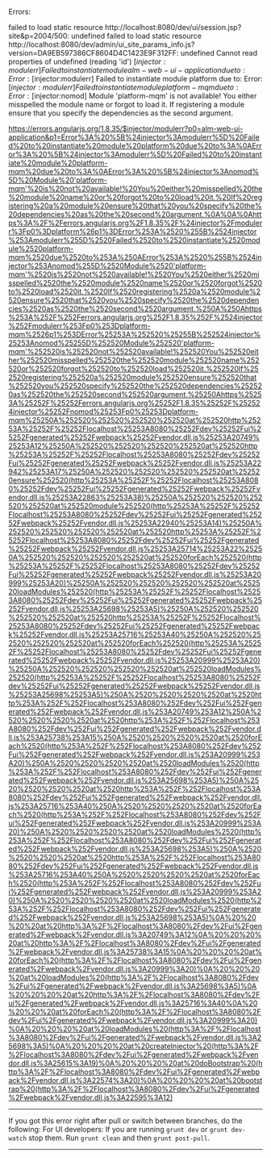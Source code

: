 Errors:

failed to load static resource http://localhost:8080/dev/ui/session.jsp?site&p=2004/500: undefined
failed to load static resource http://localhost:8080/dev/admin/ui_site_params_info.js?version=DA9EB597386CF8604D4C1423E9F312FF: undefined
Cannot read properties of undefined (reading 'id')
[$injector:modulerr] Failed to instantiate module alm-web-ui-application due to:
Error: [$injector:modulerr] Failed to instantiate module platform due to:
Error: [$injector:modulerr] Failed to instantiate module platform-mqm due to:
Error: [$injector:nomod] Module 'platform-mqm' is not available! You either misspelled the module name or forgot to load it. If registering a module ensure that you specify the dependencies as the second argument.



https://errors.angularjs.org/1.8.35/$injector/modulerr?p0=alm-web-ui-application&p1=Error%3A%20%5B%24injector%3Amodulerr%5D%20Failed%20to%20instantiate%20module%20platform%20due%20to%3A%0AError%3A%20%5B%24injector%3Amodulerr%5D%20Failed%20to%20instantiate%20module%20platform-mqm%20due%20to%3A%0AError%3A%20%5B%24injector%3Anomod%5D%20Module%20'platform-mqm'%20is%20not%20available!%20You%20either%20misspelled%20the%20module%20name%20or%20forgot%20to%20load%20it.%20If%20registering%20a%20module%20ensure%20that%20you%20specify%20the%20dependencies%20as%20the%20second%20argument.%0A%0A%0Ahttps%3A%2F%2Ferrors.angularjs.org%2F1.8.35%2F%24injector%2Fmodulerr%3Fp0%3Dplatform%26p1%3DError%253A%2520%255B%2524injector%253Amodulerr%255D%2520Failed%2520to%2520instantiate%2520module%2520platform-mqm%2520due%2520to%253A%250AError%253A%2520%255B%2524injector%253Anomod%255D%2520Module%2520'platform-mqm'%2520is%2520not%2520available!%2520You%2520either%2520misspelled%2520the%2520module%2520name%2520or%2520forgot%2520to%2520load%2520it.%2520If%2520registering%2520a%2520module%2520ensure%2520that%2520you%2520specify%2520the%2520dependencies%2520as%2520the%2520second%2520argument.%250A%250Ahttps%253A%252F%252Ferrors.angularjs.org%252F1.8.35%252F%2524injector%252Fmodulerr%253Fp0%253Dplatform-mqm%2526p1%253DError%25253A%252520%25255B%252524injector%25253Anomod%25255D%252520Module%252520'platform-mqm'%252520is%252520not%252520available!%252520You%252520either%252520misspelled%252520the%252520module%252520name%252520or%252520forgot%252520to%252520load%252520it.%252520If%252520registering%252520a%252520module%252520ensure%252520that%252520you%252520specify%252520the%252520dependencies%252520as%252520the%252520second%252520argument.%25250Ahttps%25253A%25252F%25252Ferrors.angularjs.org%25252F1.8.35%25252F%252524injector%25252Fnomod%25253Fp0%25253Dplatform-mqm%25250A%252520%252520%252520%252520at%252520http%25253A%25252F%25252Flocalhost%25253A8080%25252Fdev%25252Fui%25252Fgenerated%25252Fwebpack%25252Fvendor.dll.js%25253A20749%25253A12%25250A%252520%252520%252520%252520at%252520http%25253A%25252F%25252Flocalhost%25253A8080%25252Fdev%25252Fui%25252Fgenerated%25252Fwebpack%25252Fvendor.dll.js%25253A22942%25253A17%25250A%252520%252520%252520%252520at%252520ensure%252520(http%25253A%25252F%25252Flocalhost%25253A8080%25252Fdev%25252Fui%25252Fgenerated%25252Fwebpack%25252Fvendor.dll.js%25253A22863%25253A38)%25250A%252520%252520%252520%252520at%252520module%252520(http%25253A%25252F%25252Flocalhost%25253A8080%25252Fdev%25252Fui%25252Fgenerated%25252Fwebpack%25252Fvendor.dll.js%25253A22940%25253A14)%25250A%252520%252520%252520%252520at%252520http%25253A%25252F%25252Flocalhost%25253A8080%25252Fdev%25252Fui%25252Fgenerated%25252Fwebpack%25252Fvendor.dll.js%25253A25714%25253A22%25250A%252520%252520%252520%252520at%252520forEach%252520(http%25253A%25252F%25252Flocalhost%25253A8080%25252Fdev%25252Fui%25252Fgenerated%25252Fwebpack%25252Fvendor.dll.js%25253A20999%25253A20)%25250A%252520%252520%252520%252520at%252520loadModules%252520(http%25253A%25252F%25252Flocalhost%25253A8080%25252Fdev%25252Fui%25252Fgenerated%25252Fwebpack%25252Fvendor.dll.js%25253A25698%25253A5)%25250A%252520%252520%252520%252520at%252520http%25253A%25252F%25252Flocalhost%25253A8080%25252Fdev%25252Fui%25252Fgenerated%25252Fwebpack%25252Fvendor.dll.js%25253A25716%25253A40%25250A%252520%252520%252520%252520at%252520forEach%252520(http%25253A%25252F%25252Flocalhost%25253A8080%25252Fdev%25252Fui%25252Fgenerated%25252Fwebpack%25252Fvendor.dll.js%25253A20999%25253A20)%25250A%252520%252520%252520%252520at%252520loadModules%252520(http%25253A%25252F%25252Flocalhost%25253A8080%25252Fdev%25252Fui%25252Fgenerated%25252Fwebpack%25252Fvendor.dll.js%25253A25698%25253A5)%250A%2520%2520%2520%2520at%2520http%253A%252F%252Flocalhost%253A8080%252Fdev%252Fui%252Fgenerated%252Fwebpack%252Fvendor.dll.js%253A20749%253A12%250A%2520%2520%2520%2520at%2520http%253A%252F%252Flocalhost%253A8080%252Fdev%252Fui%252Fgenerated%252Fwebpack%252Fvendor.dll.js%253A25738%253A15%250A%2520%2520%2520%2520at%2520forEach%2520(http%253A%252F%252Flocalhost%253A8080%252Fdev%252Fui%252Fgenerated%252Fwebpack%252Fvendor.dll.js%253A20999%253A20)%250A%2520%2520%2520%2520at%2520loadModules%2520(http%253A%252F%252Flocalhost%253A8080%252Fdev%252Fui%252Fgenerated%252Fwebpack%252Fvendor.dll.js%253A25698%253A5)%250A%2520%2520%2520%2520at%2520http%253A%252F%252Flocalhost%253A8080%252Fdev%252Fui%252Fgenerated%252Fwebpack%252Fvendor.dll.js%253A25716%253A40%250A%2520%2520%2520%2520at%2520forEach%2520(http%253A%252F%252Flocalhost%253A8080%252Fdev%252Fui%252Fgenerated%252Fwebpack%252Fvendor.dll.js%253A20999%253A20)%250A%2520%2520%2520%2520at%2520loadModules%2520(http%253A%252F%252Flocalhost%253A8080%252Fdev%252Fui%252Fgenerated%252Fwebpack%252Fvendor.dll.js%253A25698%253A5)%250A%2520%2520%2520%2520at%2520http%253A%252F%252Flocalhost%253A8080%252Fdev%252Fui%252Fgenerated%252Fwebpack%252Fvendor.dll.js%253A25716%253A40%250A%2520%2520%2520%2520at%2520forEach%2520(http%253A%252F%252Flocalhost%253A8080%252Fdev%252Fui%252Fgenerated%252Fwebpack%252Fvendor.dll.js%253A20999%253A20)%250A%2520%2520%2520%2520at%2520loadModules%2520(http%253A%252F%252Flocalhost%253A8080%252Fdev%252Fui%252Fgenerated%252Fwebpack%252Fvendor.dll.js%253A25698%253A5)%0A%20%20%20%20at%20http%3A%2F%2Flocalhost%3A8080%2Fdev%2Fui%2Fgenerated%2Fwebpack%2Fvendor.dll.js%3A20749%3A12%0A%20%20%20%20at%20http%3A%2F%2Flocalhost%3A8080%2Fdev%2Fui%2Fgenerated%2Fwebpack%2Fvendor.dll.js%3A25738%3A15%0A%20%20%20%20at%20forEach%20(http%3A%2F%2Flocalhost%3A8080%2Fdev%2Fui%2Fgenerated%2Fwebpack%2Fvendor.dll.js%3A20999%3A20)%0A%20%20%20%20at%20loadModules%20(http%3A%2F%2Flocalhost%3A8080%2Fdev%2Fui%2Fgenerated%2Fwebpack%2Fvendor.dll.js%3A25698%3A5)%0A%20%20%20%20at%20http%3A%2F%2Flocalhost%3A8080%2Fdev%2Fui%2Fgenerated%2Fwebpack%2Fvendor.dll.js%3A25716%3A40%0A%20%20%20%20at%20forEach%20(http%3A%2F%2Flocalhost%3A8080%2Fdev%2Fui%2Fgenerated%2Fwebpack%2Fvendor.dll.js%3A20999%3A20)%0A%20%20%20%20at%20loadModules%20(http%3A%2F%2Flocalhost%3A8080%2Fdev%2Fui%2Fgenerated%2Fwebpack%2Fvendor.dll.js%3A25698%3A5)%0A%20%20%20%20at%20createInjector%20(http%3A%2F%2Flocalhost%3A8080%2Fdev%2Fui%2Fgenerated%2Fwebpack%2Fvendor.dll.js%3A25615%3A19)%0A%20%20%20%20at%20doBootstrap%20(http%3A%2F%2Flocalhost%3A8080%2Fdev%2Fui%2Fgenerated%2Fwebpack%2Fvendor.dll.js%3A22574%3A20)%0A%20%20%20%20at%20bootstrap%20(http%3A%2F%2Flocalhost%3A8080%2Fdev%2Fui%2Fgenerated%2Fwebpack%2Fvendor.dll.js%3A22595%3A12)

* * * * * * * * * * * * * * * * * * * * * * * * * * * *

If you got this error right after pull or switch between branches, do the following:
For UI developers: If you are running `grunt dev` or `grunt dev-watch` stop them.
Run `grunt clean` and then `grunt post-pull`.

* * * * * * * * * * * * * * * * * * * * * * * * * * * *
